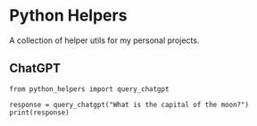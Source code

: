 # Python Helpers

A collection of helper utils for my personal projects.

## ChatGPT
```
from python_helpers import query_chatgpt

response = query_chatgpt("What is the capital of the moon?")
print(response)
```